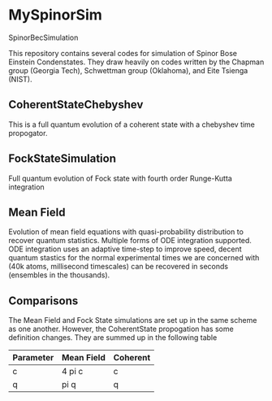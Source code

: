 # MySpinorSim
SpinorBecSimulation

This repository contains several codes for simulation of Spinor Bose Einstein Condenstates.  They draw heavily on codes written by the Chapman group (Georgia Tech), Schwettman group (Oklahoma), and Eite Tsienga (NIST).

## CoherentStateChebyshev
This is a full quantum evolution of a coherent state with a chebyshev time propogator.

## FockStateSimulation
Full quantum evolution of Fock state with fourth order Runge-Kutta integration

## Mean Field
Evolution of mean field equations with quasi-probability distribution to recover quantum statistics.  Multiple forms of ODE integration supported.  ODE integration uses an adaptive time-step to improve speed, decent quantum stastics for the normal experimental times we are concerned with (40k atoms, millisecond timescales) can be recovered in seconds (ensembles in the thousands).

## Comparisons
The Mean Field and Fock State simulations are set up in the same scheme as one another.  However, the CoherentState propogation has some definition changes.  They are summed up in the following table

Parameter | Mean Field | Coherent
---|---|---
c| 4 pi c |  c
q | pi q | q